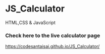 # JS_Calculator
HTML,CSS &amp; JavaScript

### Check here to the live calculator page
https://codesantaisai.github.io/JS_Calculator/
